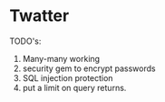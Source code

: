 # Twatter

TODO's:

1. Many-many working
2. security gem to encrypt passwords
3. SQL injection protection
4. put a limit on query returns.